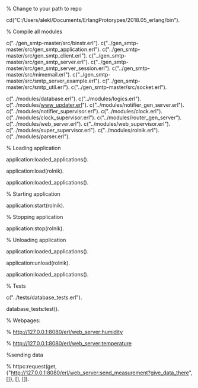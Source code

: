 % Change to your path to repo

cd("C:/Users/alekl/Documents/ErlangProtorypes/2018.05_erlang/bin").

% Compile all modules

c("../gen_smtp-master/src/binstr.erl").
c("../gen_smtp-master/src/gen_smtp_application.erl").
c("../gen_smtp-master/src/gen_smtp_client.erl").
c("../gen_smtp-master/src/gen_smtp_server.erl").
c("../gen_smtp-master/src/gen_smtp_server_session.erl").
c("../gen_smtp-master/src/mimemail.erl").
c("../gen_smtp-master/src/smtp_server_example.erl").
c("../gen_smtp-master/src/smtp_util.erl").
c("../gen_smtp-master/src/socket.erl").

c("../modules/database.erl").
c("../modules/logics.erl").
c("../modules/www_updater.erl").
c("../modules/notifier_gen_server.erl").
c("../modules/notifier_supervisor.erl").
c("../modules/clock.erl").
c("../modules/clock_supervisor.erl").
c("../modules/router_gen_server").
c("../modules/web_server.erl").
c("../modules/web_supervisor.erl").
c("../modules/super_supervisor.erl").
c("../modules/rolnik.erl").
c("../modules/parser.erl").

% Loading application

application:loaded_applications().

application:load(rolnik).

application:loaded_applications().

% Starting application

application:start(rolnik).

% Stopping application

application:stop(rolnik).

% Unloading application

application:loaded_applications().

application:unload(rolnik).

application:loaded_applications().

% Tests

c("../tests/database_tests.erl").

database_tests:test().

% Webpages:

% http://127.0.0.1:8080/erl/web_server:humidity

% http://127.0.0.1:8080/erl/web_server:temperature

%sending data

%  httpc:request(get, {"http://127.0.0.1:8080/erl/web_server:send_measurement?give_data_there", []}, [], []).